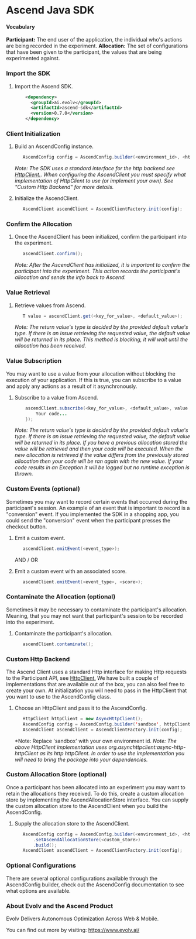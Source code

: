 # Ascend Java SDK

#### Vocabulary

   **Participant:** The end user of the application, the individual who's actions are being recorded in the experiment.
   **Allocation:** The set of configurations that have been given to the participant, the values that are being
   experimented against.
   
   
### Import the SDK

1. Import the Ascend SDK.

    ```xml
        <dependency>
          <groupId>ai.evolv</groupId>
          <artifactId>ascend-sdk</artifactId>
          <version>0.7.0</version>
        </dependency>
    ```

### Client Initialization

1. Build an AscendConfig instance.
    ```java
       AscendConfig config = AscendConfig.builder(<environment_id>, <http_client>).build();
    ```
    
    *Note: The SDK uses a standard interface for the http backend see [HttpClient.](https://github.com/evolv-ai/ascend-java-sdk/blob/master/src/main/java/ai/evolv/HttpClient.java). 
    When configuring the AscendClient you must specify what implementation of HttpClient to use (or implement your own). See "Custom Http Backend" for more details.*

2. Initialize the AscendClient.
    ```java
       AscendClient ascendClient = AscendClientFactory.init(config);
    ```
    
### Confirm the Allocation
    
1. Once the AscendClient has been initialized, confirm the participant into the experiment.
    ```java
       ascendClient.confirm();
    ```
    *Note: After the AscendClient has initialized, it is important to confirm the participant into the experiment. This action
     records the participant's allocation and sends the info back to Ascend.*

### Value Retrieval

1. Retrieve values from Ascend.
    ```java
       T value = ascendClient.get(<key_for_value>, <default_value>);
    ```
    
   *Note: The return value's type is decided by the provided default value's type. If there is an issue retrieving the
   requested value, the default value will be returned in its place. This method is blocking, it will wait until the
   allocation has been received.*
   
### Value Subscription

You may want to use a value from your allocation without blocking the execution of your application. If this is true, you can
subscribe to a value and apply any actions as a result of it asynchronously.

1. Subscribe to a value from Ascend.
    ```java
        ascendClient.subscribe(<key_for_value>, <default_value>, value -> {
            Your code...
        });
    ```
    
    *Note: The return value's type is decided by the provided default value's type. If there is an issue retrieving the
    requested value, the default value will be returned in its place. If you have a previous allocation stored the 
    value will be retrieved and then your code will be executed. When the new allocation is retrieved if the value
    differs from the previously stored allocation then your code will be ran again with the new value. If your code 
    results in an Exception it will be logged but no runtime exception is thrown.*
    
### Custom Events (optional)

Sometimes you may want to record certain events that occurred during the participant's session. An example of an event
that is important to record is a "conversion" event. If you implemented the SDK in a shopping app, you could send the
"conversion" event when the participant presses the checkout button.

1. Emit a custom event.
    ```java
       ascendClient.emitEvent(<event_type>);
    ```
    
    AND / OR

2. Emit a custom event with an associated score.
    ```java
       ascendClient.emitEvent(<event_type>, <score>);
    ```
    
### Contaminate the Allocation (optional)

Sometimes it may be necessary to contaminate the participant's allocation. Meaning, that you may not want that participant's session to be recorded into the experiment.

1. Contaminate the participant's allocation.
    ```java
       ascendClient.contaminate();
    ```    
    

### Custom Http Backend    

The Ascend Client uses a standard Http interface for making Http requests to the Participant API, see [HttpClient.](https://github.com/evolv-ai/ascend-java-sdk/blob/master/src/main/java/ai/evolv/HttpClient.java)
We have built a couple of implementations that are available out of the box, you can also feel free to create your own. At initialization you will need to pass in the HttpClient that you want to use to the 
AscendConfig class.

1. Choose an HttpClient and pass it to the AscendConfig.

    ```java
       HttpClient httpClient = new AsyncHttpClient();
       AscendConfig config = AscendConfig.builder('sandbox', httpClient).build();
       AscendClient ascendClient = AscendClientFactory.init(config);
    ```
    *Note: Replace 'sandbox' with your own environment id.
    *Note: The above HttpClient implementation uses org.asynchttpclient:async-http-httpClient as its http httpClient. In order to use
    the implementation you will need to bring the package into your dependencies.*
    
### Custom Allocation Store (optional)

Once a participant has been allocated into an experiment you may want to retain the allocations they received. To do this, create a custom allocation store by implementing the AscendAllocationStore interface. You can supply the
custom allocation store to the AscendClient when you build the AscendConfig.

1. Supply the allocation store to the AscendClient.
    ```java
       AscendConfig config = AscendConfig.builder(<environment_id>, <http_client>)
           .setAscendAllocationStore(<custom_store>)
           .build();
       AscendClient ascendClient = AscendClientFactory.init(config);
   ```
   
### Optional Configurations

There are several optional configurations available through the AscendConfig builder, check out the AscendConfig
documentation to see what options are available.

### About Evolv and the Ascend Product

Evolv Delivers Autonomous Optimization Across Web & Mobile.

You can find out more by visiting: https://www.evolv.ai/
